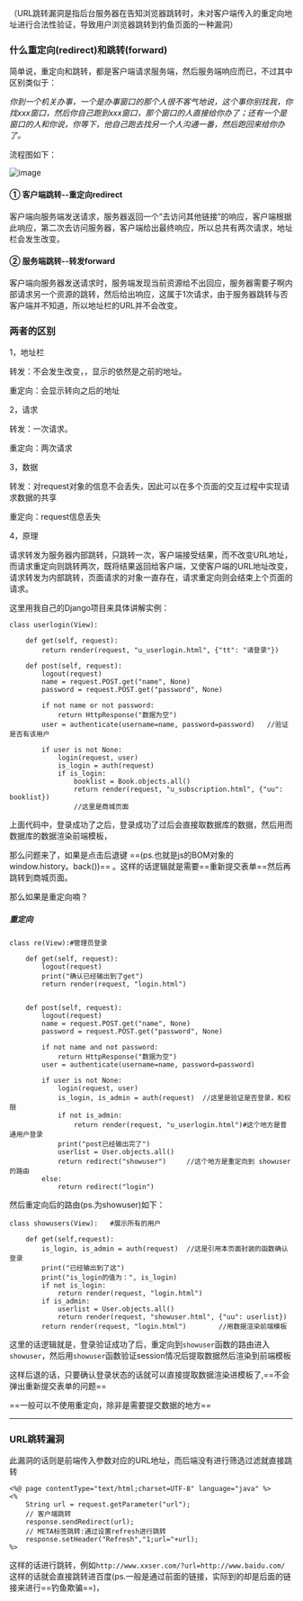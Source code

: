 （URL跳转漏洞是指后台服务器在告知浏览器跳转时，未对客户端传入的重定向地址进行合法性验证，导致用户浏览器跳转到钓鱼页面的一种漏洞）


### 什么重定向(redirect)和跳转(forward)

简单说，重定向和跳转，都是客户端请求服务端，然后服务端响应而已，不过其中区别类似于：

*你到一个机关办事，一个是办事窗口的那个人很不客气地说，这个事你别找我，你找xxx窗口，然后你自己跑到xxx窗口，那个窗口的人直接给你办了；还有一个是窗口的人和你说，你等下，他自己跑去找另一个人沟通一番，然后跑回来给你办了。*

流程图如下：

![image](https://images2018.cnblogs.com/blog/1360356/201804/1360356-20180429160105708-1407751858.png)

#### ① 客户端跳转--重定向redirect

客户端向服务端发送请求，服务器返回一个“去访问其他链接”的响应，客户端根据此响应，第二次去访问服务器，客户端给出最终响应，所以总共有两次请求，地址栏会发生改变。

#### ② 服务端跳转--转发forward

客户端向服务器发送请求时，服务端发现当前资源给不出回应，服务器需要子啊内部请求另一个资源的跳转，然后给出响应，这属于1次请求，由于服务器跳转与否客户端并不知道，所以地址栏的URL并不会改变。

### 两者的区别

1，地址栏

转发：不会发生改变，，显示的依然是之前的地址。

重定向：会显示转向之后的地址

2，请求

转发：一次请求。

重定向：两次请求

3，数据

转发：对request对象的信息不会丢失，因此可以在多个页面的交互过程中实现请求数据的共享

重定向：request信息丢失

4，原理

请求转发为服务器内部跳转，只跳转一次，客户端接受结果，而不改变URL地址，而请求重定向则跳转两次，既将结果返回给客户端，又使客户端的URL地址改变，请求转发为内部跳转，页面请求的对象一直存在，请求重定向则会结束上个页面的请求。

这里用我自己的Django项目来具体讲解实例：
```
class userlogin(View):

    def get(self, request):
        return render(request, "u_userlogin.html", {"tt": "请登录"})

    def post(self, request):
        logout(request)
        name = request.POST.get("name", None)
        password = request.POST.get("password", None)

        if not name or not password:
            return HttpResponse("数据为空")
        user = authenticate(username=name, password=password)   //验证是否有该用户

        if user is not None:
            login(request, user)
            is_login = auth(request)
            if is_login:
                booklist = Book.objects.all()
                return render(request, "u_subscription.html", {"uu":  booklist}) 
                //这里是商城页面
```
上面代码中，登录成功了之后，登录成功了过后会直接取数据库的数据，然后用而数据库的数据渲染前端模板，

那么问题来了，如果是点击后退键 ==(ps.也就是js的BOM对象的window.history。back())==  。这样的话逻辑就是需要==重新提交表单==然后再跳转到商城页面。

那么如果是重定向喃？

##### 重定向
```
class re(View):#管理员登录

    def get(self, request):
        logout(request)
        print("确认已经输出到了get")
        return render(request, "login.html")


    def post(self, request):
        logout(request)
        name = request.POST.get("name", None)
        password = request.POST.get("password", None)

        if not name and not password:
            return HttpResponse("数据为空")
        user = authenticate(username=name, password=password)

        if user is not None:
            login(request, user)
            is_login, is_admin = auth(request)  //这里是验证是否登录，和权限
            if not is_admin:
                return render(request, "u_userlogin.html")#这个地方是普通用户登录
            print("post已经输出完了")
            userlist = User.objects.all()
            return redirect("showuser")     //这个地方是重定向到 showuser的路由
        else:
            return redirect("login")        
```

然后重定向后的路由(ps.为showuser)如下：
```
class showusers(View):   #展示所有的用户

    def get(self,request):
        is_login, is_admin = auth(request)  //这是引用本页面封装的函数确认登录
        print("已经输出到了这")
        print("is_login的值为：", is_login)
        if not is_login:
            return render(request, "login.html")
        if is_admin:
            userlist = User.objects.all()
            return render(request, "showuser.html", {"uu": userlist})
        return render(request, "login.html")        //用数据渲染前端模板
```

这里的话逻辑就是，登录验证成功了后，重定向到`showuser`函数的路由进入`showuser`，然后用`showuser`函数验证session情况后提取数据然后渲染到前端模板

这样后退的话，只要确认登录状态的话就可以直接提取数据渲染进模板了,==不会弹出重新提交表单的问题==

==一般可以不使用重定向，除非是需要提交数据的地方==

---

### URL跳转漏洞

此漏洞的话则是前端传入参数对应的URL地址，而后端没有进行筛选过滤就直接跳转

```
<%@ page contentType="text/html;charset=UTF-8" language="java" %>
<%
    String url = request.getParameter("url");
    // 客户端跳转
    response.sendRedirect(url);
    // META标签跳转:通过设置refresh进行跳转
    response.setHeader("Refresh","1;url="+url);
%>
```

这样的话进行跳转，例如`http://www.xxser.com/?url=http://www.baidu.com/`
这样的话就会直接跳转进百度(ps.一般是通过前面的链接，实际到的却是后面的链接来进行==钓鱼欺骗==)，